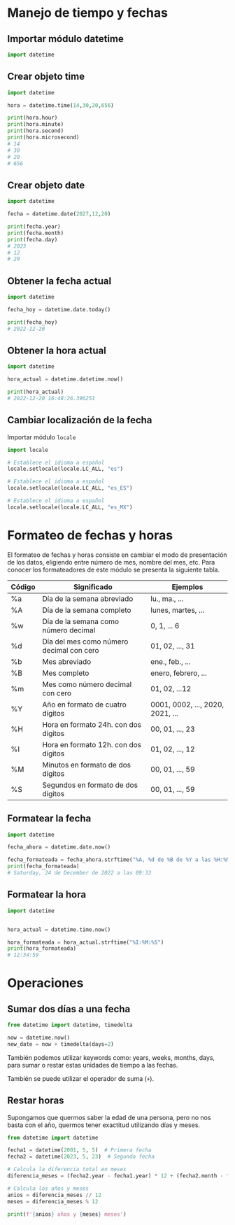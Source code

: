 # Manejo de tiempo y fechas

## Importar módulo datetime

```python
import datetime
```

## Crear objeto time

```python
import datetime

hora = datetime.time(14,30,20,656)

print(hora.hour)
print(hora.minute)
print(hora.second)
print(hora.microsecond)
# 14
# 30
# 20
# 656
```

## Crear objeto date

```python
import datetime

fecha = datetime.date(2027,12,20)

print(fecha.year)
print(fecha.month)
print(fecha.day)
# 2023
# 12
# 20
```

## Obtener la fecha actual

```python
import datetime

fecha_hoy = datetime.date.today()

print(fecha_hoy)
# 2022-12-20
```

## Obtener la hora actual

```python
import datetime

hora_actual = datetime.datetime.now()

print(hora_actual)
# 2022-12-20 16:48:26.396251
```

## Cambiar localización de la fecha

Importar módulo `locale`
```python
import locale

# Establece el idioma a español
locale.setlocale(locale.LC_ALL, "es")

# Establece el idioma a español
locale.setlocale(locale.LC_ALL, "es_ES")

# Establece el idioma a español
locale.setlocale(locale.LC_ALL, "es_MX")
```


# Formateo de fechas y horas

El formateo de fechas y horas consiste en cambiar el modo de presentación de los datos, eligiendo entre número de mes, nombre del mes, etc. Para conocer los formateadores de este módulo se presenta la siguiente tabla.

| **Código** | **Significado**                          | **Ejemplos**                     |
| ---------- | ---------------------------------------- | -------------------------------- |
| %a         | Día de la semana abreviado               | lu., ma., ...                    |
| %A         | Día de la semana completo                | lunes, martes, ...               |
| %w         | Día de la semana como número decimal     | 0, 1, ... 6                      |
| %d         | Día del mes como número decimal con cero | 01, 02, ..., 31                  |
| %b         | Mes abreviado                            | ene., feb., ...                  |
| %B         | Mes completo                             | enero, febrero, ...              |
| %m         | Mes como número decimal con cero         | 01, 02, ...12                    |
| %Y         | Año en formato de cuatro dígitos         | 0001, 0002, ..., 2020, 2021, ... |
| %H         | Hora en formato 24h. con dos dígitos     | 00, 01, ..., 23                  |
| %I         | Hora en formato 12h. con dos dígitos     | 01, 02, ..., 12                  |
| %M         | Minutos en formato de dos dígitos        | 00, 01, ..., 59                  |
| %S         | Segundos en formato de dos dígitos       | 00, 01, ..., 59                  |


## Formatear la fecha 

```python
import datetime

fecha_ahora = datetime.date.now()

fecha_formateada = fecha_ahora.strftime("%A, %d de %B de %Y a las %H:%M")
print(fecha_formateada)
# Saturday, 24 de December de 2022 a las 09:33
```

## Formatear la hora

```python
import datetime


hora_actual = datetime.time.now()

hora_formateada = hora_actual.strftime("%I:%M:%S")
print(hora_formateada)
# 12:34:59
```

# Operaciones

## Sumar dos días a una fecha

```python
from datetime import datetime, timedelta

now = datetime.now()
new_date = now + timedelta(days=2)
```
También podemos utilizar keywords como: years, weeks, months, days, para sumar o restar estas unidades de tiempo a las fechas.

También se puede utilizar el operador de suma (`+`).

## Restar horas

Supongamos que quermos saber la edad de una persona, pero no nos basta con el año, quermos tener exactitud utilizando días y meses.
```python
from datetime import datetime

fecha1 = datetime(2001, 5, 5)  # Primera fecha
fecha2 = datetime(2023, 5, 23)  # Segunda fecha

# Calcula la diferencia total en meses
diferencia_meses = (fecha2.year - fecha1.year) * 12 + (fecha2.month - fecha1.month)

# Calcula los años y meses
anios = diferencia_meses // 12
meses = diferencia_meses % 12

print(f'{anios} años y {meses} meses')
```


